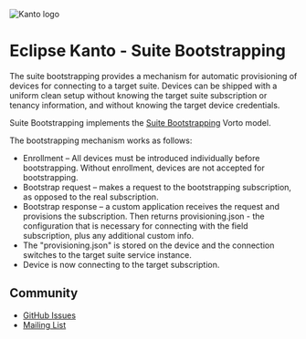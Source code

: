 ![Kanto logo](https://github.com/eclipse-kanto/kanto/raw/main/logo/kanto.svg)

# Eclipse Kanto - Suite Bootstrapping

The suite bootstrapping provides a mechanism for automatic provisioning of devices for connecting to a target suite.
Devices can be shipped with a uniform clean setup without knowing the target suite subscription or tenancy
information, and without knowing the target device credentials.

Suite Bootstrapping implements the [Suite Bootstrapping](https://github.com/eclipse/vorto/tree/development/models/com.bosch.iot.suite-Bootstrapping-1.0.0.fbmodel) Vorto model.

The bootstrapping mechanism works as follows:

* Enrollment – All devices must be introduced individually before bootstrapping. Without enrollment, devices are not
accepted for bootstrapping.
* Bootstrap request – makes a request to the bootstrapping subscription, as opposed to the real subscription.
* Bootstrap response – a custom application receives the request and provisions the subscription. Then returns
provisioning.json - the configuration that is necessary for connecting with the field subscription, plus any
additional custom info.
* The "provisioning.json" is stored on the device and the connection switches to the target suite service instance.
* Device is now connecting to the target subscription.

## Community

* [GitHub Issues](https://github.com/eclipse-kanto/suite-bootstrapping/issues)
* [Mailing List](https://accounts.eclipse.org/mailing-list/kanto-dev)
